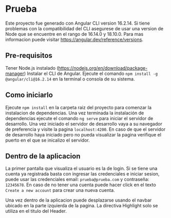 # Prueba

Este proyecto fue generado con Angular CLI version 16.2.14.
Si tiene problemas con la compatibilidad del CLI asegurese de usar una version de Node que se encuentre en el rango de 16.14.0 y 18.10.0.
Para mas informacion puede visitar https://angular.dev/reference/versions.

## Pre-requisitos
Tener Node.js instalado (https://nodejs.org/en/download/package-manager)
Instalar el CLI de Angular. Ejecute el comando `npm install -g @angular/cli@16.2.14` en la terminal o consola de su sistema.

## Como iniciarlo
Ejecute `npm install` en la carpeta raiz del proyecto para comenzar la instalacion de dependencias.
Una vez terminada la instalación de dependencias ejecute el comando `ng serve` para iniciar el servidor de desarrollo.
Una vez iniciado el servidor de desarrollo vaya a su navegador de preferencia y visite la pagina `localhost:4200`.
En caso de que el servidor de desarrollo haya iniciado pero no pueda visualizar la pagina verifique el puerto en el que se inicalizo el servidor.

## Dentro de la aplicacion
La primer pantalla que visualiza el usuario es la de login. Si se tiene una cuenta ya registrada basta con ingresar las credenciales e iniciar sesion,
puede usar las credenciales email: `prueba@prueba.com` y contraseña: `12345678`.
En caso de no tener una cuenta puede hacer click en el texto `Create a new account` para crear una nueva cuenta.

Una vez dentro de la aplicacion puede desplazarse usando el navbar ubicado en la parte izquierda de la pagina.
La directiva Highlight solo se utiliza en el titulo del Header.

